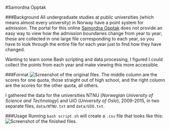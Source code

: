 #Samordna Opptak

###Background
All undergraduate studies at public universities (which means almost every university) in Norway have a point system for admission. The portal for this online [Samordna Opptak](http://www.samordnaopptak.no/) does not provide an easy way to view how the admission boundaries change from year to year; these are collected in one large file corresponding to each year, so you have to look through the entire file for each year just to find how they have changed.

Wanting to learn some Bash scripting and data processing, I figured I could collect the points from each year and make viewing this more accessible.

###Format
![Screenshot of the original files.](http://i.imgur.com/vW0aXQP.png)
The middle column are the scores for one quota, those straight out of high school, and  the right column are the scores for the other quota, all others.

I gathered the data for the universities NTNU  (_Norwegian University of Science and Technology_) and UiO (_University of Oslo_), 2009-2015, in two separate files, `data/NTNU.txt` and `data/UIO.txt`.

###Usage
Running `bash script.sh` will create a `.csv` file that looks like this:
![Screenshot of the finished files.](http://i.imgur.com/WGIyzH3.png)